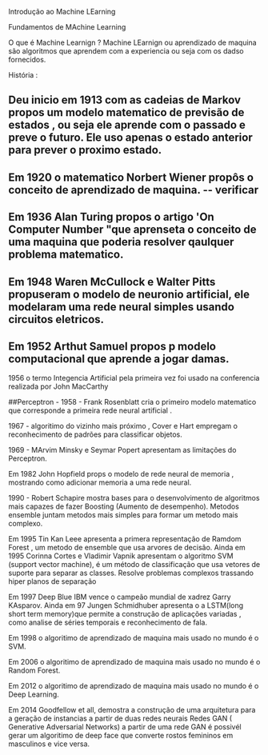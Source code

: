 Introdução ao Machine LEarning 

Fundamentos de MAchine Learning 

O que é Machine Learnign ?
    Machine LEarnign ou aprendizado de maquina são algoritmos que aprendem com a experiencia ou seja com os dadso fornecidos.

História : 

## Deu inicio em 1913 com as cadeias de Markov propos um modelo matematico de previsão de estados , ou seja ele aprende com o passado e preve o futuro. Ele uso apenas o estado anterior para prever o proximo estado. 

## Em 1920 o matematico Norbert Wiener propôs o conceito de aprendizado de maquina. -- verificar 

## Em 1936 Alan Turing propos o artigo 'On Computer Number "que aprenseta o conceito de uma maquina que poderia resolver qaulquer problema matematico. 

## Em 1948 Waren McCullock e Walter Pitts propuseram o modelo de neuronio artificial, ele modelaram uma rede neural simples usando circuitos eletricos. 

## Em 1952 Arthut Samuel propos p modelo computacional que aprende a jogar damas. 

1956 o termo Integencia Artificial pela primeira vez foi usado na conferencia realizada por John MacCarthy

##Perceptron - 1958 - Frank Rosenblatt cria o primeiro modelo matematico que corresponde a primeira rede neural artificial . 

1967 - algoritimo do vizinho mais próximo , Cover e Hart empregam o reconhecimento de padrões para classificar objetos. 

1969 - MArvim Minsky e Seymar Popert apresentam as limitações do Perceptron.

Em 1982 John Hopfield props o modelo de rede neural de memoria , mostrando como adicionar memoria a uma rede neural. 

1990 - Robert Schapire mostra bases para o desenvolvimento de algoritmos mais capazes de fazer Boosting (Aumento de desempenho). Metodos ensemble juntam metodos mais simples para formar um metodo mais complexo. 

Em 1995 Tin Kan Leee apresenta a primera representação de Ramdom Forest , um metodo de ensemble que usa arvores de decisão. 
Ainda em 1995 Corinna Cortes e Vladimir Vapnik apresentam o algoritmo SVM  (support vector machine), é um método de classificação que usa vetores de suporte para separar as classes. Resolve problemas complexos trassando hiper planos de separação 

Em 1997 Deep Blue IBM vence o campeão mundial de xadrez Garry KAsparov. Ainda em 97 Jungen Schmidhuber apresenta o a LSTM(long short term memory)que permite a construção de aplicações variadas , como analise de séries temporais e reconhecimento de fala.

Em 1998 o algoritimo de aprendizado de maquina mais usado no mundo é o SVM.

Em 2006 o algoritimo de aprendizado de maquina mais usado no mundo é o Random Forest.

Em 2012 o algoritimo de aprendizado de maquina mais usado no mundo é o Deep Learning.

Em 2014 Goodfellow et all, demostra a construção de uma arquitetura para a geração de instancias a partir de duas redes neurais Redes GAN ( Generative Adversarial Networks) a partir de uma rede GAN é possivél gerar um algoritimo de deep face que converte rostos femininos em masculinos e vice versa. 


